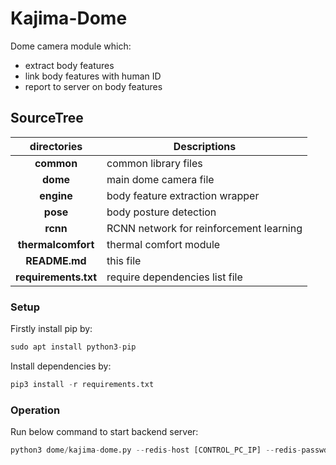 # Kajima-Dome
Dome camera module which:

* extract body features
* link body features with human ID
* report to server on body features

## SourceTree
|**directories**|**Descriptions**|
|:--:|---|
|**common**|common library files|
|**dome**|main dome camera file|
|**engine**|body feature extraction wrapper|
|**pose**|body posture detection|
|**rcnn**|RCNN network for reinforcement learning|
|**thermalcomfort**|thermal comfort module|
|**README.md**|this file|
|**requirements.txt**|require dependencies list file|

### Setup
Firstly install pip by:

```python
sudo apt install python3-pip
```

Install dependencies by:

```python
pip3 install -r requirements.txt
```

### Operation
Run below command to start backend server:

```python
python3 dome/kajima-dome.py --redis-host [CONTROL_PC_IP] --redis-passwd ewaic –d
```